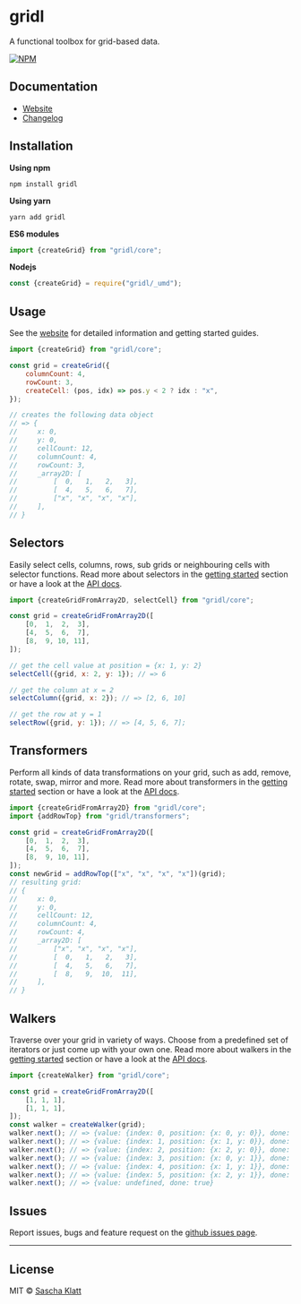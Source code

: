# gridl

A functional toolbox for grid-based data.

[![NPM](https://img.shields.io/npm/v/gridl.svg)](https://www.npmjs.com/package/gridl)

## Documentation

- [Website](https://gridl.dev)
- [Changelog](https://github.com/klattiation/gridl/wiki/Changelog)

## Installation

**Using npm**

```
npm install gridl
```

**Using yarn**

```
yarn add gridl
```

**ES6 modules**

```js
import {createGrid} from "gridl/core";
```

**Nodejs**

```js
const {createGrid} = require("gridl/_umd");
```

## Usage

See the [website](https://gridl.dev) for detailed information and getting started guides.

```js
import {createGrid} from "gridl/core";

const grid = createGrid({
    columnCount: 4,
    rowCount: 3,
    createCell: (pos, idx) => pos.y < 2 ? idx : "x",
});

// creates the following data object
// => {
//     x: 0,
//     y: 0,
//     cellCount: 12,
//     columnCount: 4,
//     rowCount: 3,
//     _array2D: [
//         [  0,   1,   2,   3],
//         [  4,   5,   6,   7],
//         ["x", "x", "x", "x"],
//     ],
// }
```

## Selectors

Easily select cells, columns, rows, sub grids or neighbouring cells with selector functions. Read more about selectors in the [getting started](https://gridl.dev/getting-started/grid-selectors) section or have a look at the [API docs](https://gridl.dev/api-docs/).

```js
import {createGridFromArray2D, selectCell} from "gridl/core";

const grid = createGridFromArray2D([
    [0,  1,  2,  3],
    [4,  5,  6,  7],
    [8,  9, 10, 11],
]);

// get the cell value at position = {x: 1, y: 2}
selectCell({grid, x: 2, y: 1}); // => 6

// get the column at x = 2
selectColumn({grid, x: 2}); // => [2, 6, 10]

// get the row at y = 1
selectRow({grid, y: 1}); // => [4, 5, 6, 7];
```

## Transformers

Perform all kinds of data transformations on your grid, such as add, remove, rotate, swap, mirror and more. Read more about transformers in the [getting started](https://gridl.dev/getting-started/grid-transformers) section or have a look at the [API docs](https://gridl.dev/api-docs/#transformers).

```js
import {createGridFromArray2D} from "gridl/core";
import {addRowTop} from "gridl/transformers";

const grid = createGridFromArray2D([
    [0,  1,  2,  3],
    [4,  5,  6,  7],
    [8,  9, 10, 11],
]);
const newGrid = addRowTop(["x", "x", "x", "x"])(grid);
// resulting grid:
// {
//     x: 0,
//     y: 0,
//     cellCount: 12,
//     columnCount: 4,
//     rowCount: 4,
//     _array2D: [
//         ["x", "x", "x", "x"],
//         [  0,   1,   2,   3],
//         [  4,   5,   6,   7],
//         [  8,   9,  10,  11],
//     ],
// }
```

## Walkers

Traverse over your grid in variety of ways. Choose from a predefined set of iterators or just come up with your own one. Read more about walkers in the [getting started](https://gridl.dev/getting-started/grid-walkers) section or have a look at the [API docs](https://gridl.dev/api-docs/).

```js
import {createWalker} from "gridl/core";

const grid = createGridFromArray2D([
    [1, 1, 1],
    [1, 1, 1],
]);
const walker = createWalker(grid);
walker.next(); // => {value: {index: 0, position: {x: 0, y: 0}}, done: false}
walker.next(); // => {value: {index: 1, position: {x: 1, y: 0}}, done: false}
walker.next(); // => {value: {index: 2, position: {x: 2, y: 0}}, done: false}
walker.next(); // => {value: {index: 3, position: {x: 0, y: 1}}, done: false}
walker.next(); // => {value: {index: 4, position: {x: 1, y: 1}}, done: false}
walker.next(); // => {value: {index: 5, position: {x: 2, y: 1}}, done: false}
walker.next(); // => {value: undefined, done: true}
````



## Issues

Report issues, bugs and feature request on the [github issues page](https://github.com/klattiation/gridl/issues).

-----------------------------------------------------------------------------------------------------------

## License

MIT © [Sascha Klatt](https://github.com/klattiation)
